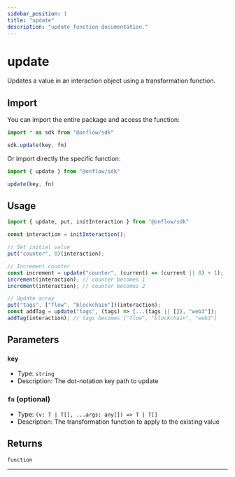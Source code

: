 ```yaml
---
sidebar_position: 1
title: "update"
description: "update function documentation."
---
```


<!-- THIS DOCUMENT IS AUTO-GENERATED FROM [onflow/sdk/src/interaction/interaction.ts](https://github.com/onflow/fcl-js/tree/master/packages/sdk/src/interaction/interaction.ts). DO NOT EDIT MANUALLY -->

# update

Updates a value in an interaction object using a transformation function.

## Import

You can import the entire package and access the function:

```typescript
import * as sdk from "@onflow/sdk"

sdk.update(key, fn)
```

Or import directly the specific function:

```typescript
import { update } from "@onflow/sdk"

update(key, fn)
```

## Usage

```typescript
import { update, put, initInteraction } from "@onflow/sdk"

const interaction = initInteraction();

// Set initial value
put("counter", 0)(interaction);

// Increment counter
const increment = update("counter", (current) => (current || 0) + 1);
increment(interaction); // counter becomes 1
increment(interaction); // counter becomes 2

// Update array
put("tags", ["flow", "blockchain"])(interaction);
const addTag = update("tags", (tags) => [...(tags || []), "web3"]);
addTag(interaction); // tags becomes ["flow", "blockchain", "web3"]
```

## Parameters

### `key` 

- Type: `string`
- Description: The dot-notation key path to update


### `fn` (optional)

- Type: `(v: T | T[], ...args: any[]) => T | T[]`
- Description: The transformation function to apply to the existing value



## Returns

`function`


---